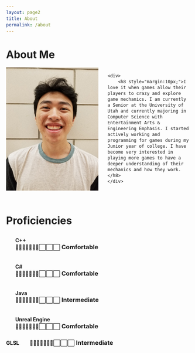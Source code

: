 ```yaml
---
layout: page2
title: About
permalink: /about
---
```


# About Me

<div style="overflow: hidden; padding-bottom:25px;">
    <img src="/assets/img/WilliamNguyen.jpg" style="float: left; max-width:50%; padding-right: 25px;">

    <div>
        <h8 style="margin:10px;">I love it when games allow their players to crazy and explore game mechanics. I am currently a Senior at the University of Utah and currently majoring in Computer Science with Entertainment Arts & Engineering Emphasis. I started actively working and programming for games during my Junior year of college. I have become very interested in playing more games to have a deeper understanding of their mechanics and how they work.</h8>
    </div>
</div>

<div>
    <h1>Proficiencies</h1>
    <div style="margin: 15px; padding: 10px;">
        <h4 style="display: inline; padding-right:25px;">C++</h4>
        <div style="display: inherit">
            <p style="display: inline">🔳🔳🔳🔳🔳🔳🔳⬜️⬜️⬜️</p>
            <h3 style="display: inline">Comfortable</h3>
        </div>
    </div>
    <div style="margin: 15px; padding: 10px;">
        <h4 style="display: inline; padding-right:25px;">C#</h4>
        <div style="display: inherit">
            <p style="display: inline">🔳🔳🔳🔳🔳🔳🔳⬜️⬜️⬜️</p>
            <h3 style="display: inline">Comfortable</h3>
        </div>
    </div>
    <div style="margin: 15px; padding: 10px;">
        <h4 style="display: inline; padding-right:25px;">Java</h4>
        <div style="display: inherit">
            <p style="display: inline">🔳🔳🔳🔳🔳🔳🔳⬜️⬜️⬜️</p>
            <h3 style="display: inline">Intermediate</h3>
        </div>
    </div>
    <div style="margin: 15px; padding: 10px;">
        <h4 style="display: inline; padding-right:25px;">Unreal Engine</h4>
        <div style="display: inherit">
            <p style="display: inline">🔳🔳🔳🔳🔳🔳🔳⬜️⬜️⬜️</p>
            <h3 style="display: inline">Comfortable</h3>
        </div>
    </div>
        <div style="display: inline-block">
        <h4 style="display: inline; padding-right:25px;">GLSL</h4>
        <div style="display: inherit">
            <p style="display: inline">🔳🔳🔳🔳🔳🔳🔳⬜️⬜️⬜️</p>
            <h3 style="display: inline">Intermediate</h3>
        </div>
    </div>
</div>